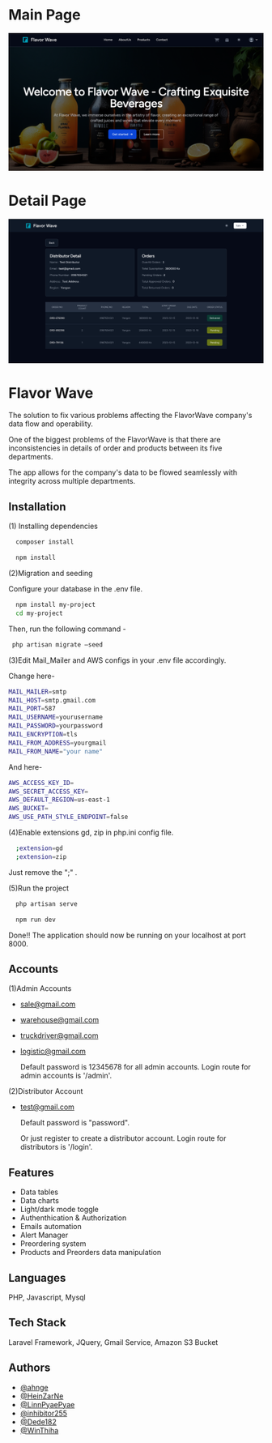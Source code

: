 # Main Page
![Main Ui](https://github.com/ahnge/flavor-wave/blob/develop/public/assets/highlights/main.png)

# Detail Page
![Main Ui](https://github.com/ahnge/flavor-wave/blob/develop/public/assets/highlights/show.png)

# Flavor Wave

The solution to fix various problems affecting the FlavorWave company's data flow and operability.

One of the biggest problems of the FlavorWave is that there are inconsistencies in details of order and products between its five departments.

The app allows for the company's data to be flowed seamlessly with integrity across multiple departments.




## Installation


(1) Installing dependencies


```bash
  composer install
```

```bash
  npm install
```

(2)Migration and seeding


Configure your database in the .env file.


```bash
  npm install my-project
  cd my-project
```

Then, run the following command -


 ```bash
  php artisan migrate —seed
```

(3)Edit Mail_Mailer and AWS configs in your .env file accordingly.

Change here-

```bash
MAIL_MAILER=smtp
MAIL_HOST=smtp.gmail.com
MAIL_PORT=587
MAIL_USERNAME=yourusername
MAIL_PASSWORD=yourpassword
MAIL_ENCRYPTION=tls
MAIL_FROM_ADDRESS=yourgmail
MAIL_FROM_NAME="your name"
```

And here-


```bash
AWS_ACCESS_KEY_ID=
AWS_SECRET_ACCESS_KEY=
AWS_DEFAULT_REGION=us-east-1
AWS_BUCKET=
AWS_USE_PATH_STYLE_ENDPOINT=false
```

(4)Enable extensions gd, zip in php.ini config file.

```bash
  ;extension=gd
  ;extension=zip
```
Just remove the ";" .


(5)Run the project

```bash
  php artisan serve
```
```bash
  npm run dev
```

Done!! The application should now be running on your localhost at port 8000.

## Accounts

(1)Admin Accounts

- sale@gmail.com
- warehouse@gmail.com
- truckdriver@gmail.com
- logistic@gmail.com

  Default password is 12345678 for all admin accounts.
  Login route for admin accounts is '/admin'.


(2)Distributor Account

- test@gmail.com

  Default password is "password".

  Or just register to create a distributor account.
  Login route for distributors is '/login'.

    
## Features

- Data tables
- Data charts
- Light/dark mode toggle
- Authenthication & Authorization
- Emails automation
- Alert Manager
- Preordering system
- Products and Preorders data manipulation


## Languages

PHP, Javascript, Mysql

## Tech Stack

Laravel Framework, JQuery, Gmail Service, Amazon S3 Bucket

## Authors

- [@ahnge](https://github.com/ahnge)
- [@HeinZarNe](https://github.com/HeinZarNe)
- [@LinnPyaePyae](https://github.com/LinnPyaePyae)
- [@inhibitor255](https://github.com/inhibitor255)
- [@Dede182](https://github.com/Dede182)
- [@WinThiha](https://github.com/WinThiha)
